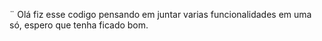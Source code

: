 ¨ Olá fiz esse codigo pensando em juntar varias funcionalidades em uma só, espero que tenha ficado bom.
